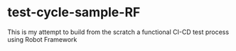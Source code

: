 # test-cycle-sample-RF
This is my attempt to build from the scratch a functional CI-CD test process using Robot Framework
